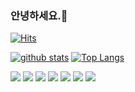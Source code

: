 ### 안녕하세요.👋
[![Hits](https://hits.seeyoufarm.com/api/count/incr/badge.svg?url=https%3A%2F%2Fgithub.com%2Fhanriverkitty)](https://hits.seeyoufarm.com)
<!--
**hanriverkitty/hanriverkitty** is a ✨ _special_ ✨ repository because its `README.md` (this file) appears on your GitHub profile.

Here are some ideas to get you started:

- 🔭 I’m currently working on ...
- 🌱 I’m currently learning ...
- 👯 I’m looking to collaborate on ...
- 🤔 I’m looking for help with ...
- 💬 Ask me about ...
- 📫 How to reach me: ...
- 😄 Pronouns: ...
- ⚡ Fun fact: ...
-->

[![github stats](https://github-readme-stats.vercel.app/api?username=hanriverkitty&show_icons=true&hide_border=true)](https://github.com/hanriverkitty)
[![Top Langs](https://github-readme-stats.vercel.app/api/top-langs/?username=hanriverkitty&layout=compact)](https://github.com/hanriverkitty)

<a href="" target="_blank"><img src="https://img.shields.io/badge/Android-3DDC84?style=flat-square&logo=Android&logoColor=white"/></a>
<a href="" target="_blank"><img src="https://img.shields.io/badge/JAVA-007396?style=flat-square&logo=Java&logoColor=white"/></a>
<a href="" target="_blank"><img src="https://img.shields.io/badge/Javascript-f3df51?style=flat-square&logo=Javascript&logoColor=000000"/></a>
<a href="" target="_blank"><img src="https://img.shields.io/badge/Python-3776AB?style=flat-square&logo=Python&logoColor=white"/></a>
<a href="" target="_blank"><img src="https://img.shields.io/badge/React-000000?style=flat-square&logo=React&logoColor=0095D5"/></a>
<a href="" target="_blank"><img src="https://img.shields.io/badge/HTML-E34F26?style=flat-square&logo=HTML5&logoColor=ffffff"/></a>
<a href="" target="_blank"><img src="https://img.shields.io/badge/CSS-1572B6?style=flat-square&logo=CSS3&logoColor=ffffff"/></a>





